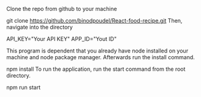 

 Clone the repo from github to your machine

git clone https://github.com/binodpoudel/React-food-recipe.git
Then, navigate into the directory


API_KEY="Your API KEY"
APP_ID="Yout ID"

This program is dependent that you already have node installed on your machine and node package manager. Afterwards run the install command.

npm install
To run the application, run the start command from the root directory.

npm run start
